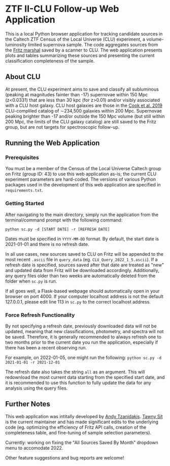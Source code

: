# ZTF II-CLU Follow-up Web Application
This is a local Python browser application for tracking candidate sources in the Caltech ZTF Census of the Local Universe (CLU) experiment, a volume-luminosity limited supernova sample.
The code aggregates sources from the [Fritz marshal](https://fritz.science/) saved by a scanner to CLU. 
The web application presents plots and tables summarizing these sources and presenting the current classification completeness of the sample.

## About CLU
At present, the CLU experiment aims to save and classify all subluminous (peaking at magnitudes fainter than -17) supernovae within 150 Mpc (z<0.0331) that are less than 30 kpc (for z>0.01) and/or visibly associated with a CLU host galaxy.
CLU host galaxies are those in the [Cook et al. 2019](https://doi.org/10.3847/1538-4357/ab2131) CLU-compliled catalog of ∼234,500 galaxies within 200 Mpc. 
Supernovae peaking brighter than -17 and/or outside the 150 Mpc volume (but still within 200 Mpc, the limits of the CLU galaxy catalog) are still saved to the Fritz group, but are not targets for spectroscopic follow-up.

## Running the Web Application
### Prerequisites
You must be a member of the Census of the Local Universe Caltech group on Fritz (group ID: 43) to use this web application as-is; the current CLU experiment parameters are hard-coded.
The versions of various Python packages used in the development of this web application are specified in `requirements.txt`.

### Getting Started
After navigating to the main directory, simply run the application from the terminal/command prompt with the following command:

`python sc.py -d [START DATE] -r [REFRESH DATE]`

Dates must be specified in `YYYY-MM-DD` format. By default, the start date is 2021-01-01 and there is no refresh date. 

In all use cases, new sources saved to CLU on Fritz will be appended to the most recent `.ascii` file in `query_data` (eg. `CLU_Query_2022_1_5.ascii`).
If a refresh date is specified, sources saved after that date are treated as "new" and updated data from Fritz will be downloaded accordingly.
Additionally, any query files older than two weeks are automatically deleted from the folder when `sc.py` is run.

If all goes well, a Flask-based webpage should automatically open in your browser on port 4000. If your computer localhost address is not the default 127.0.0.1, please edit line 113 in `sc.py` to the correct localhost address.

### Force Refresh Functionality
By not specifying a refresh date, previously downloaded data will not be updated, meaning that new classifications, photometry, and spectra will not be saved.
Therefore, it is generally recommended to always refresh one to two months prior to the current date you run the application, especially if there has been a recent observing run.

For example, on 2022-01-05, one might run the following:
`python sc.py -d 2021-01-01 -r 2021-12-01`

The refresh date also takes the string `all` as an argument. This will redownload the most current data starting from the specified start date, and it is recommended to use this function to fully update the data for any analysis using the query files.

## Further Notes
This web application was intitally developed by [Andy Tzanidakis](mailto:atzanida@uw.edu). 
[Tawny Sit](mailto:tsit@caltech.edu) is the current maintainer and has made significant edits to the underlying code (eg. optimizing the efficiency of Fritz API calls, creation of the completeness table, and fine-tuning of sample selection parameters). 

Currently: working on fixing the "All Sources Saved By Month" dropdown menu to accomodate 2022.

Other feature suggestions and bug reports are welcome!
